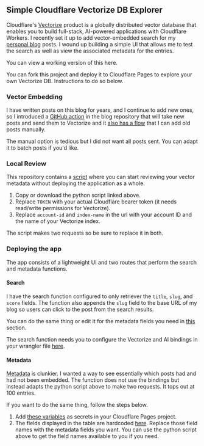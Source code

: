 ## Simple Cloudflare Vectorize DB Explorer

Cloudflare's [Vectorize](https://developers.cloudflare.com/vectorize/) product is a globally distributed vector database that enables you to build full-stack, AI-powered applications with Cloudflare Workers. I recently set it up to add vector-embedded search for my [personal blog](https://blog.samrhea.com/) posts. I wound up building a simple UI that allows me to test the search as well as view the associated metadata for the entries.

You can view a working version of this here.

You can fork this project and deploy it to Cloudflare Pages to explore your own Vectorize DB. Instructions to do so below.

### Vector Embedding

I have written posts on this blog for years, and I continue to add new ones, so I introduced a [GitHub action](https://github.com/TownLake/blog-samrhea/actions/workflows/blog-vector.yaml) in the blog repository that will take new posts and send them to Vectorize and it [also has a flow](https://github.com/TownLake/blog-samrhea/blob/main/.github/workflows/blog-vector.yaml#L10) that I can add old posts manually.

The manual option is tedious but I did not want all posts sent. You can adapt it to batch posts if you'd like.

### Local Review

This repository contains a [script](https://github.com/TownLake/vectorize-explorer/blob/main/scripts/get-vector-metadata.py) where you can start reviewing your vector metadata without deploying the application as a whole.

1) Copy or download the python script linked above.
2) Replace `TOKEN` with your actual Cloudflare bearer token (it needs read/write permissions for Vectorize).
3) Replace `account-id` and `index-name` in the url with your account ID and the name of your Vectorize index.

The script makes two requests so be sure to replace it in both.

### Deploying the app

The app consists of a lightweight UI and two routes that perform the search and metadata functions.

#### Search

I have the search function configured to only retriever the `title`, `slug`, and `score` fields. The function also appends the `slug` field to the base URL of my blog so users can click to the post from the search results.

You can do the same thing or edit it for the metadata fields you need in [this](https://github.com/TownLake/vectorize-explorer/blob/main/src/routes/search/%2Bserver.ts#L75) section.

The search function needs you to configure the Vectorize and AI bindings in your wrangler file [here](https://github.com/TownLake/vectorize-explorer/blob/main/wrangler.json).

#### Metadata

[Metadata](https://github.com/TownLake/vectorize-explorer/blob/main/src/routes/metadata/%2Bserver.ts) is clunkier. I wanted a way to see essentially which posts had and had not been embedded. The function does not use the bindings but instead adapts the python script above to make two requests. It tops out at 100 entries.

If you want to do the same thing, follow the steps below.

1) Add [these variables](https://github.com/TownLake/vectorize-explorer/blob/main/src/routes/metadata/%2Bserver.ts#L5) as secrets in your Cloudflare Pages project.
2) The fields displayed in the table are hardcoded [here](https://github.com/TownLake/vectorize-explorer/blob/main/src/routes/%2Bpage.svelte#L147). Replace those field names with the metadata fields you want. You can use the python script above to get the field names available to you if you need.
